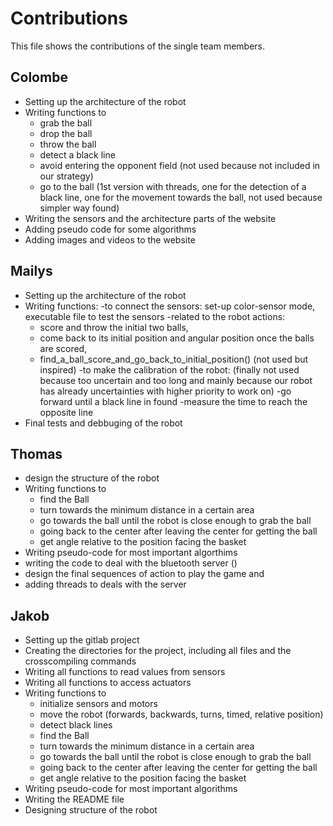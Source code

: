 # Contributions

This file shows the contributions of the single team members.

## Colombe 
- Setting up the architecture of the robot
- Writing functions to
    - grab the ball
    - drop the ball
    - throw the ball
    - detect a black line
    - avoid entering the opponent field (not used because not included in our strategy)
    - go to the ball (1st version with threads, one for the detection of a black line, one for the movement towards the ball, not used because simpler way found)
- Writing the sensors and the architecture parts of the website
- Adding pseudo code for some algorithms
- Adding images and videos to the website


## Mailys
- Setting up the architecture of the robot
- Writing functions: 
     -to connect the sensors: set-up color-sensor mode, executable file to test the sensors 
     -related to the robot actions:
	 - score and throw the initial two balls, 
	 - come back to its initial position and angular position once the balls are scored,
	 - find_a_ball_score_and_go_back_to_initial_position() (not used but inspired)
     -to make the calibration of the robot: (finally not used because too uncertain and too long and mainly because our robot has already uncertainties with higher priority to work on)
	 -go forward until a black line in found
	 -measure the time to reach the opposite line
- Final tests and debbuging of the robot


## Thomas
- design the structure of the robot
- Writing functions to
    - find the Ball
    - turn towards the minimum distance in a certain area
    - go towards the ball until the robot is close enough to grab the ball
    - going back to the center after leaving the center for getting the ball
    - get angle relative to the position facing the basket
- Writing pseudo-code for most important algorthims
- writing the code to deal with the bluetooth server ()
- design the final sequences of action to play the game and 
- adding threads to deals with the server


## Jakob 
- Setting up the gitlab project
- Creating the directories for the project, including all files and the crosscompiling commands
- Writing all functions to read values from sensors
- Writing all functions to access actuators
- Writing functions to
    - initialize sensors and motors
    - move the robot (forwards, backwards, turns, timed, relative position)
    - detect black lines
    - find the Ball
    - turn towards the minimum distance in a certain area
    - go towards the ball until the robot is close enough to grab the ball
    - going back to the center after leaving the center for getting the ball
    - get angle relative to the position facing the basket
- Writing pseudo-code for most important algorithms
- Writing the README file
- Designing structure of the robot
